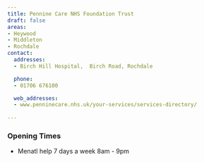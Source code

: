 ```yaml
---
title: Pennine Care NHS Foundation Trust
draft: false
areas:
- Heywood
- Middleton
- Rochdale
contact:
  addresses:
  - Birch Hill Hospital,  Birch Road, Rochdale

  phone:
  - 01706 676100

  web_addresses:
  - www.penninecare.nhs.uk/your-services/services-directory/
  
---
```


### Opening Times
* Menatl help 7 days a week 8am - 9pm
